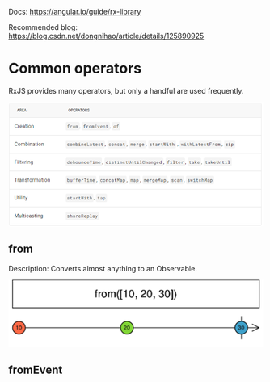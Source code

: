 Docs: https://angular.io/guide/rx-library

Recommended blog: https://blog.csdn.net/dongnihao/article/details/125890925

# Common operators

RxJS provides many operators, but only a handful are used frequently.

![Common Operations](/rxjs/img/rxjs-common-operations.png "Common Operations")

## from

Description: Converts almost anything to an Observable.

![from](/rxjs/img/from.png "from")

## fromEvent


